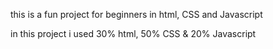 this is a fun project for beginners in html, CSS and Javascript

in this project i used 30% html, 50% CSS & 20% Javascript
